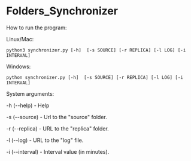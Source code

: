 # Folders_Synchronizer

How to run the program:

  Linux/Mac:
  
    python3 synchronizer.py [-h]  [-s SOURCE] [-r REPLICA] [-l LOG] [-i INTERVAL]
    
  Windows:
  
    python synchronizer.py [-h]  [-s SOURCE] [-r REPLICA] [-l LOG] [-i INTERVAL]
    
    
System arguments:

  -h (--help) - Help
  
  -s (--source) - Url to the "source" folder.
  
  -r (--replica) - URL to the "replica" folder.
  
  -l (--log) - URL to the "log" file.
  
  -i (--interval) - Interval value (in minutes).
